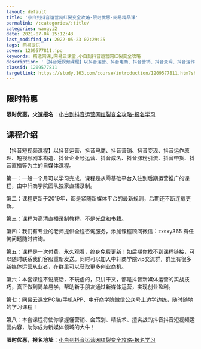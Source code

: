 ```yaml
---
layout: default
title: '小白到抖音运营网红裂变全攻略-限时优惠-网易精品课'
permalink: /:categories/:title/
categories: wangyi2
date: 2021-07-04 15:12:43
last_modified_at: 2022-05-23 02:29:25
tags: 网易提供
cover: 1209577811.jpg
keywords: 精选网课,网易云课堂,小白到抖音运营网红裂变全攻略
description: '【抖音短视频课程】以抖音运营、抖音电商、抖音营销、抖音变现、抖音运作原理、短视频剧本构造、抖音企业号运营、抖音成名、抖音'
classid: 1209577811
targetlink: https://study.163.com/course/introduction/1209577811.htm?share=1&shareId=1025206652&utm_campaign=share&utm_medium=iphoneShare&utm_source=&utm_u=1025206652
---
```


## 限时特惠

**限时优惠，火速报名**：[小白到抖音运营网红裂变全攻略-报名学习](https://study.163.com/course/introduction/1209577811.htm?share=1&shareId=1025206652&utm_campaign=share&utm_medium=iphoneShare&utm_source=&utm_u=1025206652)

## 课程介绍

【抖音短视频课程】以抖音运营、抖音电商、抖音营销、抖音变现、抖音运作原理、短视频剧本构造、抖音企业号运营、抖音成名、抖音涨粉引流、抖音带货、抖音直播等为主的自媒体课程。

第一：一般一个月可以学习完成，课程是从零基础平台入驻到后期运营推广的课程，由中轩商学院团队独家直播录制。

第二：课程更新于2019年，都是紧随新媒体平台的最新规则，后期还不断连载更新。

第三：课程为高清直播录制教程，不是光盘和书籍。

第四：我们有专业的老师提供全程咨询服务，添加课程顾问微信：zxsxy365 有任何问题随时咨询。

第五：课程是一次付费，永久观看，终身免费更新！如后期你找不到课程链接，可以随时联系我们客服重新发送。同时可以加入中轩商学院vip交流群，群里有很多新媒体运营从业者，在群里可以获取更多创业商机。

第六：本套课程不说废话，不玩虚的，只讲干货，都是抖音新媒体运营的实战技巧，真正做到简单易学，帮助新手朋友通过新媒体运营，实现创业盈利。

第七：网易云课堂PC端/手机APP、中轩商学院微信公众号上边学边练，随时随地的学习课程！

第八：本套课程将使你掌握懂营销、会策划、精技术、擅实战的抖音抖音短视频运营内容，助你成为新媒体领域的大牛！

**限时优惠，报名地址**：[小白到抖音运营网红裂变全攻略-报名学习](https://study.163.com/course/introduction/1209577811.htm?share=1&shareId=1025206652&utm_campaign=share&utm_medium=iphoneShare&utm_source=&utm_u=1025206652)


